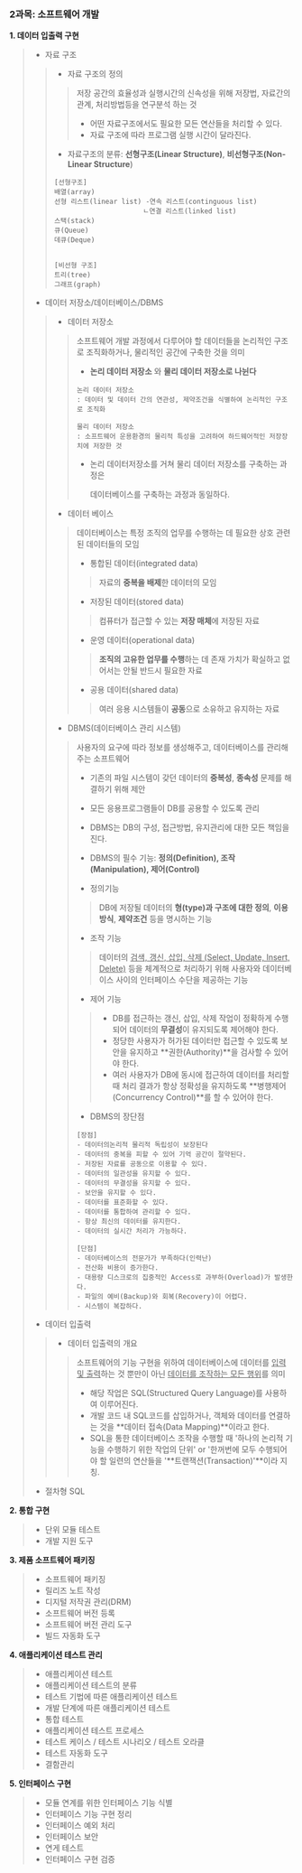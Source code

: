 ### 2과목: 소프트웨어 개발



**1. 데이터 입출력 구현**

> - 자료 구조
>
> > - 자료 구조의 정의 
> >
> > > 저장 공간의 효율성과 실행시간의 신속성을 위해 저장법, 자료간의 관계, 처리방법등을 연구분석 하는 것 
> > >
> > > * 어떤 자료구조에서도 필요한 모든 연산들을 처리할 수 있다. 
> > > * 자료 구조에 따라 프로그램 실행 시간이 달라진다. 
> >
> > - 자료구조의 분류: **선형구조(Linear Structure)**, **비선형구조(Non-Linear Structure**)
> >
> > ```
> > [선형구조]
> > 배열(array)
> > 선형 리스트(linear list) -연속 리스트(continguous list)
> > 					  ㄴ연결 리스트(linked list) 
> > 스택(stack)
> > 큐(Queue)
> > 데큐(Deque)
> > 
> > 
> > [비선형 구조]
> > 트리(tree)
> > 그래프(graph)
> > ```
> >
> > 
>
> - 데이터 저장소/데이터베이스/DBMS
>
> > - 데이터 저장소 
> >
> > > 소프트웨어 개발 과정에서 다루어야 할 데이터들을 논리적인 구조로 조직화하거나, 물리적인 공간에 구축한 것을 의미 
> > >
> > > * **논리 데이터 저장소** 와 **물리 데이터 저장소로 나뉜다**
> > >
> > > ```
> > > 논리 데이터 저장소
> > > : 데이터 및 데이터 간의 연관성, 제약조건을 식별하여 논리적인 구조로 조직화
> > > 
> > > 물리 데이터 저장소 
> > > : 소프트웨어 운용환경의 물리적 특성을 고려하여 하드웨어적인 저장장치에 저장한 것 
> > > ```
> > >
> > > * 논리 데이터저장소를 거쳐 물리 데이터 저장소를 구축하는 과정은 
> > >
> > >   데이터베이스를 구축하는 과정과 동일하다. 
> >
> > 
> >
> > * 데이터 베이스 
> >
> > > 데이터베이스는 특정 조직의 업무를 수행하는 데 필요한 상호 관련된 데이터들의 모임
> > >
> > > * 통합된 데이터(integrated data)
> > >
> > > > 자료의 **중복을 배제**한 데이터의 모임
> > >
> > > * 저장된 데이터(stored data)
> > >
> > > > 컴퓨터가 접근할 수 있는 **저장 매체**에 저장된 자료 
> > >
> > > * 운영 데이터(operational data)
> > >
> > > > **조직의 고유한 업무를 수행**하는 데 존재 가치가 확실하고 없어서는 안될 반드시 필요한  자료 
> > >
> > > * 공용 데이터(shared data)
> > >
> > > > 여러 응용 시스템들이 **공동**으로 소유하고 유지하는 자료 
> >
> > 
> >
> > - DBMS(데이터베이스 관리 시스템)
> >
> > > 사용자의 요구에 따라 정보를 생성해주고, 데이터베이스를 관리해주는 소프트웨어 
> > >
> > > * 기존의 파일 시스템이 갖던 데이터의 **중복성**, **종속성** 문제를 해결하기 위해 제안 
> > > * 모든 응용프로그램들이 DB를 공용할 수 있도록 관리
> > > * DBMS는 DB의 구성, 접근방법, 유지관리에 대한 모든 책임을 진다. 
> > > * DBMS의 필수 기능: **정의(Definition), 조작(Manipulation), 제어(Control)**
> > >
> > > * 정의기능
> > >
> > > > DB에 저장될 데이터의 **형(type)과 구조에 대한 정의**, **이용방식**, **제약조건** 등을 명시하는   기능 
> > >
> > > * 조작 기능 
> > >
> > > > 데이터의 <u>검색, 갱신, 삽입, 삭제 (Select, Update, Insert, Delete)</u> 등을 체계적으로 처리하기 위해 사용자와 데이터베이스 사이의 인터페이스 수단을 제공하는 기능 
> > >
> > > * 제어 기능 
> > >
> > > > * DB를 접근하는 갱신, 삽입, 삭제 작업이 정확하게 수행되어 데이터의 **무결성**이 유지되도록 제어해야 한다. 
> > > > * 정당한 사용자가 허가된 데이터만 접근할 수 있도록 보안을 유지하고 **권한(Authority)**을 검사할 수 있어야 한다. 
> > > > * 여러 사용자가 DB에 동시에 접근하여 데이터를 처리할 때 처리 결과가 항상 정확성을 유지하도록 **병행제어(Concurrency Control)**를 할 수 있어야 한다.
> > >
> > > * DBMS의 장단점 
> > >
> > > ```
> > > [장점]
> > > - 데이터의논리적 물리적 독립성이 보장된다
> > > - 데이터의 중복을 피할 수 있어 기억 공간이 절약된다.
> > > - 저장된 자료를 공동으로 이용할 수 있다. 
> > > - 데이터의 일관성을 유지할 수 있다. 
> > > - 데이터의 무결성을 유지할 수 있다. 
> > > - 보안을 유지할 수 있다. 
> > > - 데이터를 표준화할 수 있다. 
> > > - 데이터를 통합하여 관리할 수 있다. 
> > > - 항상 최신의 데이터를 유지한다.
> > > - 데이터의 실시간 처리가 가능하다. 
> > > ```
> > >
> > > ```
> > > [단점]
> > > - 데이터베이스의 전문가가 부족하다(인력난)
> > > - 전산화 비용이 증가한다.
> > > - 대용량 디스크로의 집중적인 Access로 과부하(Overload)가 발생한다. 
> > > - 파일의 예비(Backup)와 회복(Recovery)이 어렵다. 
> > > - 시스템이 복잡하다. 
> > > ```
> > >
> > > 
>
> - 데이터 입출력
>
> > - 데이터 입출력의 개요
> >
> > > 소프트웨어의 기능 구현을 위하여 데이터베이스에 데이터를 <u>입력 및 출력</u>하는 것 뿐만이 아닌 <u>데이터를 조작하는 모든 행위</u>를 의미
> > >
> > > * 해당 작업은 SQL(Structured Query Language)를 사용하여 이루어진다. 
> > > * 개발 코드 내 SQL코드를 삽입하거나, 객체와 데이터를 연결하는 것을 **데이터 접속(Data Mapping)**이라고 한다. 
> > > * SQL을 통한 데이터베이스 조작을 수행할 때 '하나의 논리적 기능을 수행하기 위한 작업의 단위' or '한꺼번에 모두 수행되어야 할 일련의 연산들을 '**트랜잭션(Transaction)'**이라 지칭. 
>
> - 절차형 SQL

**2. 통합 구현**

> - 단위 모듈 테스트
> - 개발 지원 도구 

**3. 제품 소프트웨어 패키징**

> - 소프트웨어 패키징 
> - 릴리즈 노트 작성
> - 디지털 저작권 관리(DRM)
> - 소프트웨어 버전 등록
> - 소프트웨어 버전 관리 도구 
> - 빌드 자동화 도구 

**4. 애플리케이션 테스트 관리**

> - 애플리케이션 테스트
> - 애플리케이션 테스트의 분류 
> - 테스트 기법에 따른 애플리케이션 테스트 
> - 개발 단계에 따른 애플리케이션 테스트 
> - 통합 테스트
> - 애플리케이션 테스트 프로세스 
> - 테스트 케이스 / 테스트 시나리오 / 테스트 오라클
> - 테스트 자동화 도구 
> - 결함관리 

**5. 인터페이스 구현**

> - 모듈 연계를 위한 인터페이스 기능 식별 
> - 인터페이스 기능 구현 정리 
> - 인터페이스 예외 처리 
> - 인터페이스 보안
> - 연게 테스트 
> - 인터페이스 구현 검증 